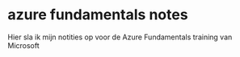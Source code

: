# azure fundamentals notes
Hier sla ik mijn notities op voor de Azure Fundamentals training van Microsoft
